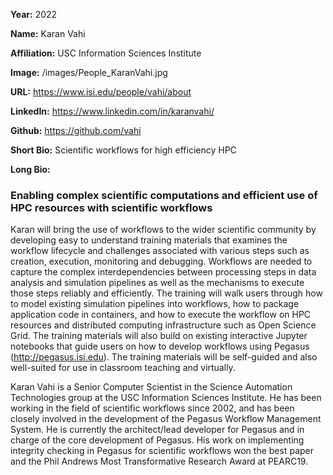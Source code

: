 **Year:** 2022

**Name:** Karan Vahi

**Affiliation:** USC Information Sciences Institute

**Image:** /images/People_KaranVahi.jpg

**URL:** https://www.isi.edu/people/vahi/about

**LinkedIn:** https://www.linkedin.com/in/karanvahi/ 

**Github:** https://github.com/vahi 

**Short Bio:** Scientific workflows for high efficiency HPC

**Long Bio:**
### Enabling complex scientific computations and efficient use of HPC resources with scientific workflows 
Karan will bring the use of workflows to the wider scientific community by developing easy to understand training materials that examines the workflow lifecycle and challenges associated with various steps such as creation, execution, monitoring and debugging. Workflows are needed to capture the complex interdependencies between processing steps in data analysis and simulation pipelines as well as the mechanisms to execute those steps reliably and efficiently. The training will walk users through how to model existing simulation pipelines into workflows, how to package application code in containers, and how to execute the workflow on HPC resources and distributed computing infrastructure such as Open Science Grid. The training materials will also build on existing interactive Jupyter notebooks that guide users on how to develop workflows using Pegasus (http://pegasus.isi.edu). The training materials will be self-guided and also well-suited for use in classroom teaching and virtually.

Karan Vahi is a Senior Computer Scientist in the Science Automation Technologies group at the USC Information Sciences Institute. He has been working in the field of scientific workflows since 2002, and has been closely involved in the development of the Pegasus Workflow Management System. He is currently the architect/lead developer for Pegasus and in charge of the core development of Pegasus. His work on implementing integrity checking in Pegasus for scientific workflows won the best paper and the Phil Andrews Most Transformative Research Award at PEARC19.
